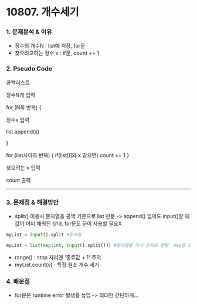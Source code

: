 # 10807. 개수세기

### 1. 문제분석 & 이유

- 정수의 개수N : list에 저장, for문
- 찾으려고하는 정수 v : if문, count += 1

### 2. Pseudo Code

공백리스트

정수N개 입력

for (N회 반복)
{

정수x 입력

list.append(x)

}

for (list사이즈 반복)
{
if(list[i]와 x 같으면)
count += 1
}

찾으려는 v 입력

count 출력

---

### 3. 문제점 & 해결방안

- split() 이용시 문자열을 공백 기준으로 list 만듦 -> append() 없이도 input()할 때 값이 이미 채워진 상태. for문도 굳이 사용할 필요X

```python
myList = input().split #문자열

myList = list(map(int, input().split())) #문자열을 다시 숫자로 변환. map은 iterator 객체로 list형태가 아니므로 다시 앞에 list 씌우기
```

- range() : stop 자리엔 '종료값 + 1' 주의
- myList.count(v) : 특정 원소 개수 세기

### 4. 배운점

- for문은 runtime error 발생률 높임 -> 최대한 간단하게...
